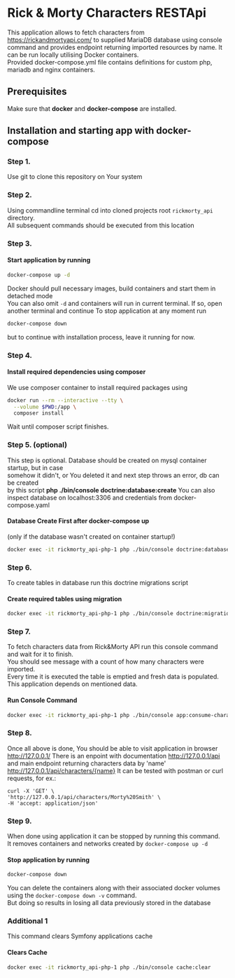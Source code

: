 # Rick & Morty Characters RESTApi

This application allows to fetch characters from https://rickandmortyapi.com/ to supplied MariaDB database
using console command and provides endpoint returning imported resources by name.
It can be run locally utilising Docker containers.<br>
Provided docker-compose.yml file contains definitions for custom php, mariadb and nginx containers. 

## Prerequisites
Make sure that **docker** and **docker-compose** are installed.

## Installation and starting app with docker-compose

### Step 1.
Use git to clone this repository on Your system

### Step 2.
Using commandline terminal cd into cloned projects root `rickmorty_api` directory.<br>
All subsequent commands should be executed from this location

### Step 3.
#### Start application by running
```bash
docker-compose up -d
```
Docker should pull necessary images, build containers and start them in detached mode<br>
You can also omit `-d` and containers will run in current terminal. If so, open another terminal and continue
To stop application at any moment run
```bash
docker-compose down
```
but to continue with installation process, leave it running for now.

### Step 4.
#### Install required dependencies using composer
We use composer container to install required packages using
```bash
docker run --rm --interactive --tty \
  --volume $PWD:/app \
  composer install
```
Wait until composer script finishes.

### Step 5. (optional)
This step is optional. Database should be created on mysql container startup, but in case<br>
somehow it didn't, or You deleted it and next step throws an error, db can be created<br>
by this script **php ./bin/console doctrine:database:create**
You can also inspect database on localhost:3306 and credentials from docker-compose.yaml
#### Database Create First after docker-compose up<br>
(only if the database wasn't created on container startup!)
```bash
docker exec -it rickmorty_api-php-1 php ./bin/console doctrine:database:create
```

### Step 6.
To create tables in database run this doctrine migrations script
#### Create required tables using migration
```bash
docker exec -it rickmorty_api-php-1 php ./bin/console doctrine:migrations:migrate
```

### Step 7.
To fetch characters data from Rick&Morty API run this console command and wait for it to finish.<br>
You should see message with a count of how many characters were imported.<br>
Every time it is executed the table is emptied and fresh data is populated. This application depends on mentioned data.<br>
#### Run Console Command
```bash
docker exec -it rickmorty_api-php-1 php ./bin/console app:consume-characters-api
```

### Step 8.
Once all above is done, You should be able to visit application in browser http://127.0.0.1/
There is an enpoint with documentation http://127.0.0.1/api <br>
and main endpoint returning characters data by 'name' http://127.0.0.1/api/characters/{name}
It can be tested with postman or curl requests, for ex.:
```
curl -X 'GET' \
'http://127.0.0.1/api/characters/Morty%20Smith' \
-H 'accept: application/json'
```

### Step 9.
When done using application it can be stopped by running this command.<br>
It removes containers and networks created by `docker-compose up -d`
#### Stop application by running
```bash
docker-compose down
```
You can delete the containers along with their associated docker volumes using the `docker-compose down -v` command.<br>
But doing so results in losing all data previously stored in the database


### Additional 1
This command clears Symfony applications cache
#### Clears Cache
```bash
docker exec -it rickmorty_api-php-1 php ./bin/console cache:clear
```


